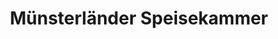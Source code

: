 ---
title: "Münsterländer Speisekammer"
url: /emsdetten/muensterlaender-speisekammer/
shop: Einkaufszentrum
---